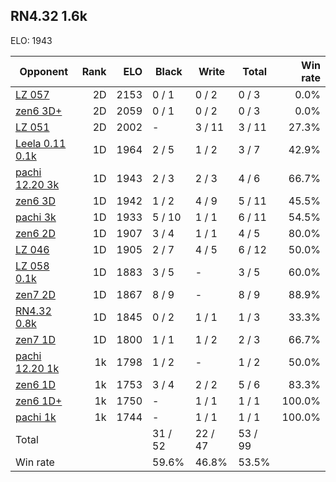 ## RN4.32 1.6k ##

ELO: 1943

Opponent | Rank | ELO | Black | Write | Total | Win rate
---------|-----:|----:|-------|-------|-------|-------:
[LZ 057](LZ%20057.md) | 2D | 2153 | 0 / 1 | 0 / 2 | 0 / 3 | 0.0%
[zen6 3D+](zen6%203D+.md) | 2D | 2059 | 0 / 1 | 0 / 2 | 0 / 3 | 0.0%
[LZ 051](LZ%20051.md) | 2D | 2002 | - | 3 / 11 | 3 / 11 | 27.3%
[Leela 0.11 0.1k](Leela%200.11%200.1k.md) | 1D | 1964 | 2 / 5 | 1 / 2 | 3 / 7 | 42.9%
[pachi 12.20 3k](pachi%2012.20%203k.md) | 1D | 1943 | 2 / 3 | 2 / 3 | 4 / 6 | 66.7%
[zen6 3D](zen6%203D.md) | 1D | 1942 | 1 / 2 | 4 / 9 | 5 / 11 | 45.5%
[pachi 3k](pachi%203k.md) | 1D | 1933 | 5 / 10 | 1 / 1 | 6 / 11 | 54.5%
[zen6 2D](zen6%202D.md) | 1D | 1907 | 3 / 4 | 1 / 1 | 4 / 5 | 80.0%
[LZ 046](LZ%20046.md) | 1D | 1905 | 2 / 7 | 4 / 5 | 6 / 12 | 50.0%
[LZ 058 0.1k](LZ%20058%200.1k.md) | 1D | 1883 | 3 / 5 | - | 3 / 5 | 60.0%
[zen7 2D](zen7%202D.md) | 1D | 1867 | 8 / 9 | - | 8 / 9 | 88.9%
[RN4.32 0.8k](RN4.32%200.8k.md) | 1D | 1845 | 0 / 2 | 1 / 1 | 1 / 3 | 33.3%
[zen7 1D](zen7%201D.md) | 1D | 1800 | 1 / 1 | 1 / 2 | 2 / 3 | 66.7%
[pachi 12.20 1k](pachi%2012.20%201k.md) | 1k | 1798 | 1 / 2 | - | 1 / 2 | 50.0%
[zen6 1D](zen6%201D.md) | 1k | 1753 | 3 / 4 | 2 / 2 | 5 / 6 | 83.3%
[zen6 1D+](zen6%201D+.md) | 1k | 1750 | - | 1 / 1 | 1 / 1 | 100.0%
[pachi 1k](pachi%201k.md) | 1k | 1744 | - | 1 / 1 | 1 / 1 | 100.0%
Total | | | 31 / 52 | 22 / 47 | 53 / 99 | 
Win rate| | | 59.6% | 46.8% | 53.5% | 
